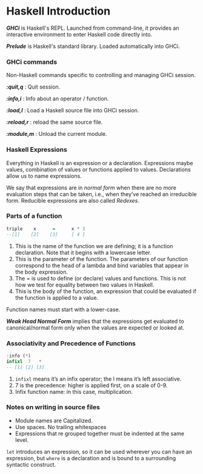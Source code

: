 # Haskell Introduction

***GHCi*** is Haskell's REPL. Launched from command-line, it provides an interactive environment to enter Haskell code directly into.

***Prelude*** is Haskell's standard library. Loaded automatically into GHCi.



### GHCi commands

Non-Haskell commands specific to controlling and managing GHCi session.

***:quit,q*** : Quit session.

***:info,i*** : Info about an operator / function.

***:load,l*** : Load a Haskell source file into GHCi session.

***:reload,r*** : reload the same source file.

***:module,m*** : Unload the current module.



### Haskell Expressions

Everything in Haskell is an expression or a declaration. Expressions maybe values, combination of values or functions applied to values. Declarations allow us to name expressions.

We say that expressions are in *normal form* when there are no more evaluation steps that can be taken, i.e., when they’ve reached an irreducible form. Reducible expressions are also called *Redexes*.



### Parts of a function

```haskell
triple    x      =      x * 3 
--[1]    [2]    [3]     [ 4 ]
```



1. This is the name of the function we are defining; it is a function declaration. Note that it begins with a lowercase letter. 
2. This is the parameter of the function. The parameters of our function correspond to the head of a lambda and bind variables that appear in the body expression. 
3. The = is used to define (or declare) values and functions. This is not how we test for equality between two values in Haskell.
4. This is the body of the function, an expression that could be evaluated if the function is applied to a value.

Function names must start with a lower-case.

***Weak Head Normal Form*** implies that the expressions get evaluated to canonical/normal form only when the values are expected or looked at.



### Associativity and Precedence of Functions

```haskell
:info (*)
infixl  7   *
-- [1] [2] [3]
```

1. `infixl` means it’s an infix operator; the l means it’s left associative.
2. 7 is the precedence: higher is applied first, on a scale of 0-9.
3. Infix function name: in this case, multiplication.



### Notes on writing in source files

- Module names are Capitalized.
- Use spaces. No trailing whitespaces
- Expressions that re grouped together must be indented at the same level.  



`let` introduces an expression, so it can be used wherever you can have an expression, but `where` is a declaration and is bound to a surrounding syntactic construct.
